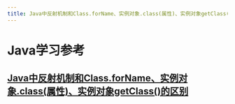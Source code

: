 ```yaml
---
title: Java中反射机制和Class.forName、实例对象.class(属性)、实例对象getClass()的区别
---
```

# Java学习参考

## [Java中反射机制和Class.forName、实例对象.class(属性)、实例对象getClass()的区别](http://blog.sina.com.cn/s/blog_7ffb8dd5010127ix.html)

## 